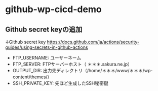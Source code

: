 # github-wp-cicd-demo

## Github secret keyの追加
↓Github secret key
https://docs.github.com/ja/actions/security-guides/using-secrets-in-github-actions

- FTP_USERNAME: ユーザーネーム
- FTP_SERVER: FTPサーバーホスト（ ＊＊＊.sakura.ne.jp）
- OUTPUT_DIR: 出力先ディレクトリ（/home/＊＊＊/www/＊＊＊/wp-content/themes/）
- SSH_PRIVATE_KEY: 先ほど生成したSSH秘密鍵